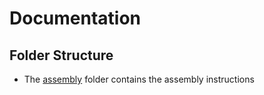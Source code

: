 # Documentation

## Folder Structure

- The [assembly](assembly/) folder contains the assembly instructions
